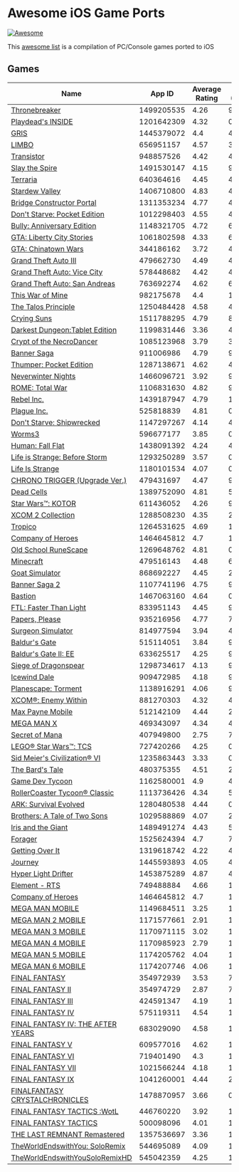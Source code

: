 # Awesome iOS Game Ports

[![Awesome](https://awesome.re/badge.svg)](https://awesome.re)

This [awesome list](https://github.com/sindresorhus/awesome#readme) is a compilation of PC/Console games ported to iOS

## Games

Name | App ID | Average Rating | Price (USD)
--- | --- | --- | ---
[Thronebreaker](https://apps.apple.com/ie/app/thronebreaker/id1499205535) | 1499205535 | 4.26 | 9.99$ 
[Playdead's INSIDE](https://apps.apple.com/ie/app/thronebreaker/id1201642309) | 1201642309 | 4.32 | 0.0$ 
[GRIS](https://apps.apple.com/ie/app/thronebreaker/id1445379072) | 1445379072 | 4.4 | 4.99$ 
[LIMBO](https://apps.apple.com/ie/app/thronebreaker/id656951157) | 656951157 | 4.57 | 3.99$ 
[Transistor](https://apps.apple.com/ie/app/thronebreaker/id948857526) | 948857526 | 4.42 | 4.99$ 
[Slay the Spire](https://apps.apple.com/ie/app/thronebreaker/id1491530147) | 1491530147 | 4.15 | 9.99$ 
[Terraria](https://apps.apple.com/ie/app/thronebreaker/id640364616) | 640364616 | 4.45 | 4.99$ 
[Stardew Valley](https://apps.apple.com/ie/app/thronebreaker/id1406710800) | 1406710800 | 4.83 | 4.99$ 
[Bridge Constructor Portal](https://apps.apple.com/ie/app/thronebreaker/id1311353234) | 1311353234 | 4.77 | 4.99$ 
[Don't Starve: Pocket Edition](https://apps.apple.com/ie/app/thronebreaker/id1012298403) | 1012298403 | 4.55 | 4.99$ 
[Bully: Anniversary Edition](https://apps.apple.com/ie/app/thronebreaker/id1148321705) | 1148321705 | 4.72 | 6.99$ 
[GTA: Liberty City Stories](https://apps.apple.com/ie/app/thronebreaker/id1061802598) | 1061802598 | 4.33 | 6.99$ 
[GTA: Chinatown Wars](https://apps.apple.com/ie/app/thronebreaker/id344186162) | 344186162 | 3.72 | 4.99$ 
[Grand Theft Auto III](https://apps.apple.com/ie/app/thronebreaker/id479662730) | 479662730 | 4.49 | 4.99$ 
[Grand Theft Auto: Vice City](https://apps.apple.com/ie/app/thronebreaker/id578448682) | 578448682 | 4.42 | 4.99$ 
[Grand Theft Auto: San Andreas](https://apps.apple.com/ie/app/thronebreaker/id763692274) | 763692274 | 4.62 | 6.99$ 
[This War of Mine](https://apps.apple.com/ie/app/thronebreaker/id982175678) | 982175678 | 4.4 | 14.99$ 
[The Talos Principle](https://apps.apple.com/ie/app/thronebreaker/id1250484428) | 1250484428 | 4.58 | 4.99$ 
[Crying Suns](https://apps.apple.com/ie/app/thronebreaker/id1511788295) | 1511788295 | 4.79 | 8.99$ 
[Darkest Dungeon:Tablet Edition](https://apps.apple.com/ie/app/thronebreaker/id1199831446) | 1199831446 | 3.36 | 4.99$ 
[Crypt of the NecroDancer](https://apps.apple.com/ie/app/thronebreaker/id1085123968) | 1085123968 | 3.79 | 3.99$ 
[Banner Saga](https://apps.apple.com/ie/app/thronebreaker/id911006986) | 911006986 | 4.79 | 9.99$ 
[Thumper: Pocket Edition](https://apps.apple.com/ie/app/thronebreaker/id1287138671) | 1287138671 | 4.62 | 4.99$ 
[Neverwinter Nights](https://apps.apple.com/ie/app/thronebreaker/id1466096721) | 1466096721 | 3.92 | 9.99$ 
[ROME: Total War](https://apps.apple.com/ie/app/thronebreaker/id1106831630) | 1106831630 | 4.82 | 9.99$ 
[Rebel Inc.](https://apps.apple.com/ie/app/thronebreaker/id1439187947) | 1439187947 | 4.79 | 1.99$ 
[Plague Inc.](https://apps.apple.com/ie/app/thronebreaker/id525818839) | 525818839 | 4.81 | 0.99$ 
[Don't Starve: Shipwrecked](https://apps.apple.com/ie/app/thronebreaker/id1147297267) | 1147297267 | 4.14 | 4.99$ 
[Worms3](https://apps.apple.com/ie/app/thronebreaker/id596677177) | 596677177 | 3.85 | 0.99$ 
[Human: Fall Flat](https://apps.apple.com/ie/app/thronebreaker/id1438091392) | 1438091392 | 4.24 | 4.99$ 
[Life is Strange: Before Storm](https://apps.apple.com/ie/app/thronebreaker/id1293250289) | 1293250289 | 3.57 | 0.0$ 
[Life Is Strange](https://apps.apple.com/ie/app/thronebreaker/id1180101534) | 1180101534 | 4.07 | 0.0$ 
[CHRONO TRIGGER (Upgrade Ver.)](https://apps.apple.com/ie/app/thronebreaker/id479431697) | 479431697 | 4.47 | 9.99$ 
[Dead Cells](https://apps.apple.com/ie/app/thronebreaker/id1389752090) | 1389752090 | 4.81 | 5.99$ 
[Star Wars™: KOTOR](https://apps.apple.com/ie/app/thronebreaker/id611436052) | 611436052 | 4.26 | 9.99$ 
[XCOM 2 Collection](https://apps.apple.com/ie/app/thronebreaker/id1288508230) | 1288508230 | 4.35 | 24.99$ 
[Tropico](https://apps.apple.com/ie/app/thronebreaker/id1264531625) | 1264531625 | 4.69 | 11.99$ 
[Company of Heroes](https://apps.apple.com/ie/app/thronebreaker/id1464645812) | 1464645812 | 4.7 | 13.99$ 
[Old School RuneScape](https://apps.apple.com/ie/app/thronebreaker/id1269648762) | 1269648762 | 4.81 | 0.0$ 
[Minecraft](https://apps.apple.com/ie/app/thronebreaker/id479516143) | 479516143 | 4.48 | 6.99$ 
[Goat Simulator](https://apps.apple.com/ie/app/thronebreaker/id868692227) | 868692227 | 4.45 | 2.99$ 
[Banner Saga 2](https://apps.apple.com/ie/app/thronebreaker/id1107741196) | 1107741196 | 4.75 | 9.99$ 
[Bastion](https://apps.apple.com/ie/app/thronebreaker/id1467063160) | 1467063160 | 4.64 | 0.0$ 
[FTL: Faster Than Light](https://apps.apple.com/ie/app/thronebreaker/id833951143) | 833951143 | 4.45 | 9.99$ 
[Papers, Please](https://apps.apple.com/ie/app/thronebreaker/id935216956) | 935216956 | 4.77 | 7.99$ 
[Surgeon Simulator](https://apps.apple.com/ie/app/thronebreaker/id814977594) | 814977594 | 3.94 | 4.99$ 
[Baldur's Gate](https://apps.apple.com/ie/app/thronebreaker/id515114051) | 515114051 | 3.84 | 9.99$ 
[Baldur's Gate II: EE](https://apps.apple.com/ie/app/thronebreaker/id633625517) | 633625517 | 4.25 | 9.99$ 
[Siege of Dragonspear](https://apps.apple.com/ie/app/thronebreaker/id1298734617) | 1298734617 | 4.13 | 9.99$ 
[Icewind Dale](https://apps.apple.com/ie/app/thronebreaker/id909472985) | 909472985 | 4.18 | 9.99$ 
[Planescape: Torment](https://apps.apple.com/ie/app/thronebreaker/id1138916291) | 1138916291 | 4.06 | 9.99$ 
[XCOM®: Enemy Within](https://apps.apple.com/ie/app/thronebreaker/id881270303) | 881270303 | 4.32 | 4.99$ 
[Max Payne Mobile](https://apps.apple.com/ie/app/thronebreaker/id512142109) | 512142109 | 4.44 | 2.99$ 
[MEGA MAN X](https://apps.apple.com/ie/app/thronebreaker/id469343097) | 469343097 | 4.34 | 4.99$ 
[Secret of Mana](https://apps.apple.com/ie/app/thronebreaker/id407949800) | 407949800 | 2.75 | 7.99$ 
[LEGO® Star Wars™: TCS](https://apps.apple.com/ie/app/thronebreaker/id727420266) | 727420266 | 4.25 | 0.0$ 
[Sid Meier's Civilization® VI](https://apps.apple.com/ie/app/thronebreaker/id1235863443) | 1235863443 | 3.33 | 0.0$ 
[The Bard's Tale](https://apps.apple.com/ie/app/thronebreaker/id480375355) | 480375355 | 4.51 | 2.99$ 
[Game Dev Tycoon](https://apps.apple.com/ie/app/thronebreaker/id1162580001) | 1162580001 | 4.9 | 4.99$ 
[RollerCoaster Tycoon® Classic](https://apps.apple.com/ie/app/thronebreaker/id1113736426) | 1113736426 | 4.34 | 5.99$ 
[ARK: Survival Evolved](https://apps.apple.com/ie/app/thronebreaker/id1280480538) | 1280480538 | 4.44 | 0.0$ 
[Brothers: A Tale of Two Sons](https://apps.apple.com/ie/app/thronebreaker/id1029588869) | 1029588869 | 4.07 | 2.99$ 
[Iris and the Giant](https://apps.apple.com/ie/app/thronebreaker/id1489491274) | 1489491274 | 4.43 | 5.99$ 
[Forager](https://apps.apple.com/ie/app/thronebreaker/id1525624394) | 1525624394 | 4.7 | 7.99$ 
[Getting Over It](https://apps.apple.com/ie/app/thronebreaker/id1319618742) | 1319618742 | 4.22 | 4.99$ 
[Journey](https://apps.apple.com/ie/app/thronebreaker/id1445593893) | 1445593893 | 4.05 | 4.99$ 
[Hyper Light Drifter](https://apps.apple.com/ie/app/thronebreaker/id1453875289) | 1453875289 | 4.87 | 4.99$ 
[Element - RTS](https://apps.apple.com/ie/app/thronebreaker/id749488884) | 749488884 | 4.66 | 1.99$ 
[Company of Heroes](https://apps.apple.com/ie/app/thronebreaker/id1464645812) | 1464645812 | 4.7 | 13.99$ 
[MEGA MAN MOBILE](https://apps.apple.com/ie/app/thronebreaker/id1149684511) | 1149684511 | 3.25 | 1.99$ 
[MEGA MAN 2 MOBILE](https://apps.apple.com/ie/app/thronebreaker/id1171577661) | 1171577661 | 2.91 | 1.99$ 
[MEGA MAN 3 MOBILE](https://apps.apple.com/ie/app/thronebreaker/id1170971115) | 1170971115 | 3.02 | 1.99$ 
[MEGA MAN 4 MOBILE](https://apps.apple.com/ie/app/thronebreaker/id1170985923) | 1170985923 | 2.79 | 1.99$ 
[MEGA MAN 5 MOBILE](https://apps.apple.com/ie/app/thronebreaker/id1174205762) | 1174205762 | 4.04 | 1.99$ 
[MEGA MAN 6 MOBILE](https://apps.apple.com/ie/app/thronebreaker/id1174207746) | 1174207746 | 4.06 | 1.99$ 
[FINAL FANTASY](https://apps.apple.com/ie/app/thronebreaker/id354972939) | 354972939 | 3.53 | 7.99$ 
[FINAL FANTASY II](https://apps.apple.com/ie/app/thronebreaker/id354974729) | 354974729 | 2.87 | 7.99$ 
[FINAL FANTASY III](https://apps.apple.com/ie/app/thronebreaker/id424591347) | 424591347 | 4.19 | 14.99$ 
[FINAL FANTASY IV](https://apps.apple.com/ie/app/thronebreaker/id575119311) | 575119311 | 4.54 | 14.99$ 
[FINAL FANTASY IV: THE AFTER YEARS](https://apps.apple.com/ie/app/thronebreaker/id683029090) | 683029090 | 4.58 | 14.99$ 
[FINAL FANTASY V](https://apps.apple.com/ie/app/thronebreaker/id609577016) | 609577016 | 4.62 | 14.99$ 
[FINAL FANTASY VI](https://apps.apple.com/ie/app/thronebreaker/id719401490) | 719401490 | 4.3 | 14.99$ 
[FINAL FANTASY VII](https://apps.apple.com/ie/app/thronebreaker/id1021566244) | 1021566244 | 4.18 | 15.99$ 
[FINAL FANTASY Ⅸ](https://apps.apple.com/ie/app/thronebreaker/id1041260001) | 1041260001 | 4.44 | 20.99$ 
[FINALFANTASY CRYSTALCHRONICLES](https://apps.apple.com/ie/app/thronebreaker/id1478870957) | 1478870957 | 3.66 | 0.0$ 
[FINAL FANTASY TACTICS :WotL](https://apps.apple.com/ie/app/thronebreaker/id446760220) | 446760220 | 3.92 | 13.99$ 
[FINAL FANTASY TACTICS](https://apps.apple.com/ie/app/thronebreaker/id500098096) | 500098096 | 4.01 | 15.99$ 
[THE LAST REMNANT Remastered](https://apps.apple.com/ie/app/thronebreaker/id1357536697) | 1357536697 | 3.36 | 19.99$ 
[TheWorldEndswithYou: SoloRemix](https://apps.apple.com/ie/app/thronebreaker/id544695089) | 544695089 | 4.09 | 17.99$ 
[TheWorldEndswithYouSoloRemixHD](https://apps.apple.com/ie/app/thronebreaker/id545042359) | 545042359 | 4.25 | 19.99$ 
